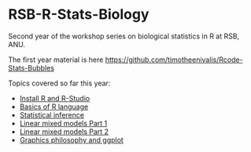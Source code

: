 # RSB-R-Stats-Biology

Second year of the workshop series on biological statistics in R at RSB, ANU.

The first year material is here https://github.com/timotheenivalis/Rcode-Stats-Bubbles

Topics covered so far this year:
* [Install R and R-Studio](https://github.com/timotheenivalis/RSB-R-Stats-Biology/tree/master/00.Install)
* [Basics of R language](https://github.com/timotheenivalis/RSB-R-Stats-Biology/tree/master/01.IntroR)
* [Statistical inference](https://github.com/timotheenivalis/RSB-R-Stats-Biology/tree/master/02.IntroStats)
* [Linear mixed models Part 1](https://github.com/timotheenivalis/RSB-R-Stats-Biology/tree/master/03.MixedModels)
* [Linear mixed models Part 2](https://github.com/timotheenivalis/RSB-R-Stats-Biology/tree/master/05.MixedModels2)
* [Graphics philosophy and ggplot](https://github.com/timotheenivalis/RSB-R-Stats-Biology/tree/master/04.GraphicDesign)


